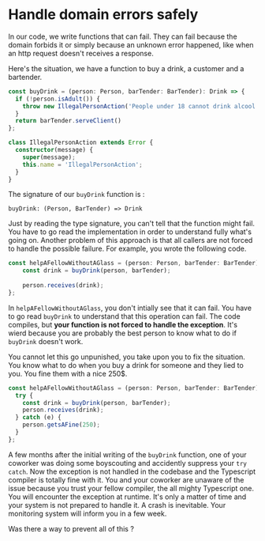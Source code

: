 # Handle domain errors safely

In our code, we write functions that can fail. They can fail because the domain forbids it or simply because an unknown error happened, like when an http request doesn't receives a response.

Here's the situation, we have a function to buy a drink, a customer and a bartender.

```typescript
const buyDrink = (person: Person, barTender: BarTender): Drink => {
  if (!person.isAdult()) {
    throw new IllegalPersonAction('People under 18 cannot drink alcool');
  }
  return barTender.serveClient()
};

class IllegalPersonAction extends Error {
  constructor(message) {
    super(message);
    this.name = 'IllegalPersonAction';
  }
}
```

The signature of our `buyDrink` function is :
```
buyDrink: (Person, BarTender) => Drink
```
Just by reading the type signature, you can't tell that the function might fail.
You have to go read the implementation in order to understand fully what's going on.
Another problem of this approach is that all callers are not forced to handle the possible failure.
For example, you wrote the following code.

```typescript
const helpAFellowWithoutAGlass = (person: Person, barTender: BarTender) => {
    const drink = buyDrink(person, barTender);
    
    person.receives(drink);
};
```

In `helpAFellowWithoutAGlass`, you don't intially see that it can fail. 
You have to go read `buyDrink` to understand that this operation can fail.
The code compiles, but <b>your function is not forced to handle the exception</b>.
It's wierd because you are probably the best person to know what to do if `buyDrink` doesn't work.

You cannot let this go unpunished, you take upon you to fix the situation. 
You know what to do when you buy a drink for someone and they lied to you. You fine them with a nice 250$.

```typescript
const helpAFellowWithoutAGlass = (person: Person, barTender: BarTender) => {
  try {
    const drink = buyDrink(person, barTender);
    person.receives(drink);
  } catch (e) {
    person.getsAFine(250);
  }
};
```

A few months after the initial writing of the `buyDrink` function, one of your coworker was doing some boyscouting and accidently suppress your `try catch`.
Now the exception is not handled in the codebase and the Typescript compiler is totally fine with it.
You and your coworker are unaware of the issue because you trust your fellow compiler, the all mighty Typescript one.
You will encounter the exception at runtime. It's only a matter of time and your system is not prepared to handle it.
A crash is inevitable. Your monitoring system will inform you in a few week.

Was there a way to prevent all of this ?






